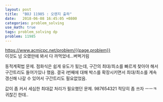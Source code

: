 ```yaml
---
layout: post
title:  "BOJ 11985 : 오렌지 출하"
date:   2018-06-08 16:45:05 +0800
categories: problem_solving
use_math: true
tags: problem_solving dp
problem: 11985
---
```


<a target="_blank" href="https://www.acmicpc.net/problem/{{page.problem}}">https://www.acmicpc.net/problem/{{page.problem}}</a><br/>
이것도 넘 오랬만에 봐서 다 까먹었네...버벅거림  

동적계획법 문제. 점화식은 쉽게 유도가 됬는데, 구간의 최대/최소를 빠르게 찾아야 해서 구간트리도 들어가있나 했음. 결국 i번째에 대해 박스를 확장시키면서 최대/최소를 계속 갱신해 나갈 수 있어서 구간트리도 필요없었음.

값이 좀 커서 세심한 최대값 처리가 필요했던 문제. 987654321 적당히 좀 쓰자 ㅡㅡㅋ 귀찮긴 한데..